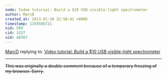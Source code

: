 ```yaml
---
node: Video tutorial: Build a $10 USB visible-light spectrometer 
author: MarcD
created_at: 2013-01-30 22:58:41 +0000
timestamp: 1359586721
nid: 599
cid: 3257
uid: 48507
---
```




[MarcD](../profile/MarcD) replying to: [Video tutorial: Build a $10 USB visible-light spectrometer ](../notes/warren/11-30-2011/video-tutorial-build-10-usb-visible-light-spectrometer)

----
<del>This was originally a double comment because of a temporary freezing of my browser. Sorry.</del>